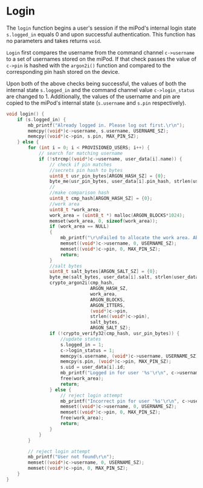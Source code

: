 # Login
The ```login``` function begins a user's session if the miPod's internal login state ```s.logged_in``` equals 0 and upon successful authentication. This function has no parameters and takes returns ```void```.

```Login``` first compares the username from the command channel ```c->username``` to a set of usernames stored on the miPod. If that check passes the value of ```c->pin``` is hashed with the ```argon2i()``` function and compared to the corresponding pin hash stored on the device.

Upon both of the above checks being successful, the values of both the internal state ```s.logged_in``` and the command channel value ```c->login_status``` are changed to 1. Additionally, the values of the username and pin are copied to the miPod's internal state (```s.username``` and ```s.pin``` respectively). 

```c
void login() {
    if (s.logged_in) {
        mb_printf("Already logged in. Please log out first.\r\n");
        memcpy((void*)c->username, s.username, USERNAME_SZ);
        memcpy((void*)c->pin, s.pin, MAX_PIN_SZ);
    } else {
        for (int i = 0; i < PROVISIONED_USERS; i++) {
            // search for matching username
            if (!strcmp((void*)c->username, user_data[i].name)) {
                // check if pin matches
            	//secrets pin hash to bytes
            	uint8_t usr_pin_bytes[ARGON_HASH_SZ] = {0};
            	byte_me(usr_pin_bytes, user_data[i].pin_hash, strlen(user_data[i].pin_hash));
            	//
            	//make comparison hash
            	uint8_t cmp_hash[ARGON_HASH_SZ] = {0};
            	//work area
            	uint8_t *work_area;
            	work_area = (uint8_t *) malloc(ARGON_BLOCKS*1024);
            	memset(work_area, 0, sizeof(work_area));
            	if (work_area == NULL)
            	{
            		mb_printf("\r\nFailed to allocate the work area. Aborting.\r\n");
            		memset((void*)c->username, 0, USERNAME_SZ);
            		memset((void*)c->pin, 0, MAX_PIN_SZ);
            		return;
            	}
            	//salt bytes
            	uint8_t salt_bytes[ARGON_SALT_SZ] = {0};
            	byte_me(salt_bytes, user_data[i].salt, strlen(user_data[i].salt));
                crypto_argon2i(cmp_hash,
            				   ARGON_HASH_SZ,
							   work_area,
							   ARGON_BLOCKS,
							   ARGON_ITTERS,
							   (void*)c->pin,
							   strlen((void*)c->pin),
							   salt_bytes,
							   ARGON_SALT_SZ);
                if (!crypto_verify32(cmp_hash, usr_pin_bytes)) {
                    //update states
                    s.logged_in = 1;
                    c->login_status = 1;
                    memcpy(s.username, (void*)c->username, USERNAME_SZ);
                    memcpy(s.pin, (void*)c->pin, MAX_PIN_SZ);
                    s.uid = user_data[i].id;
                    mb_printf("Logged in for user '%s'\r\n", c->username);
                    free(work_area);
                    return;
                } else {
                    // reject login attempt
                    mb_printf("Incorrect pin for user '%s'\r\n", c->username);
                    memset((void*)c->username, 0, USERNAME_SZ);
                    memset((void*)c->pin, 0, MAX_PIN_SZ);
                    free(work_area);
                    return;
                }
            }
        }

        // reject login attempt
        mb_printf("User not found\r\n");
        memset((void*)c->username, 0, USERNAME_SZ);
        memset((void*)c->pin, 0, MAX_PIN_SZ);
    }
}
```